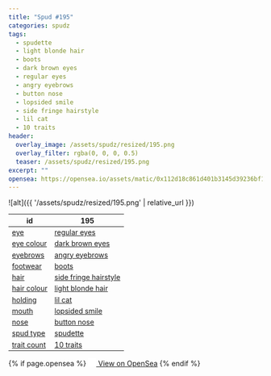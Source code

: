 ```yaml
---
title: "Spud #195"
categories: spudz
tags:
  - spudette
  - light blonde hair
  - boots
  - dark brown eyes
  - regular eyes
  - angry eyebrows
  - button nose
  - lopsided smile
  - side fringe hairstyle
  - lil cat
  - 10 traits
header:
  overlay_image: /assets/spudz/resized/195.png
  overlay_filter: rgba(0, 0, 0, 0.5)
  teaser: /assets/spudz/resized/195.png
excerpt: ""
opensea: https://opensea.io/assets/matic/0x112d18c861d401b3145d39236bf149f01e18beed/195
---
```

![alt]({{ '/assets/spudz/resized/195.png' | relative_url }})

| id | 195 |
|-|-|
| <a href="/traits/eye/#trait-type">eye</a> | <a href="/traits/eye/regular-eyes/1/#trait">regular eyes</a> |
| <a href="/traits/eye-colour/#trait-type">eye colour</a> | <a href="/traits/eye-colour/dark-brown-eyes/1/#trait">dark brown eyes</a> |
| <a href="/traits/eyebrows/#trait-type">eyebrows</a> | <a href="/traits/eyebrows/angry-eyebrows/1/#trait">angry eyebrows</a> |
| <a href="/traits/footwear/#trait-type">footwear</a> | <a href="/traits/footwear/boots/1/#trait">boots</a> |
| <a href="/traits/hair/#trait-type">hair</a> | <a href="/traits/hair/side-fringe-hairstyle/1/#trait">side fringe hairstyle</a> |
| <a href="/traits/hair-colour/#trait-type">hair colour</a> | <a href="/traits/hair-colour/light-blonde-hair/1/#trait">light blonde hair</a> |
| <a href="/traits/holding/#trait-type">holding</a> | <a href="/traits/holding/lil-cat/1/#trait">lil cat</a> |
| <a href="/traits/mouth/#trait-type">mouth</a> | <a href="/traits/mouth/lopsided-smile/1/#trait">lopsided smile</a> |
| <a href="/traits/nose/#trait-type">nose</a> | <a href="/traits/nose/button-nose/1/#trait">button nose</a> |
| <a href="/traits/spud-type/#trait-type">spud type</a> | <a href="/traits/spud-type/spudette/1/#trait">spudette</a> |
| <a href="/traits/trait-count/#trait-type">trait count</a> | <a href="/traits/trait-count/10-traits/1/#trait">10 traits</a> |

{% if page.opensea %}
<a href="{{page.opensea}}" class="btn btn--info" onclick="window.open(this.href, '_blank'); return false;"><img src="/assets/images/opensea.svg" width="16px"><span>  View on OpenSea</span></a>
{% endif %}
